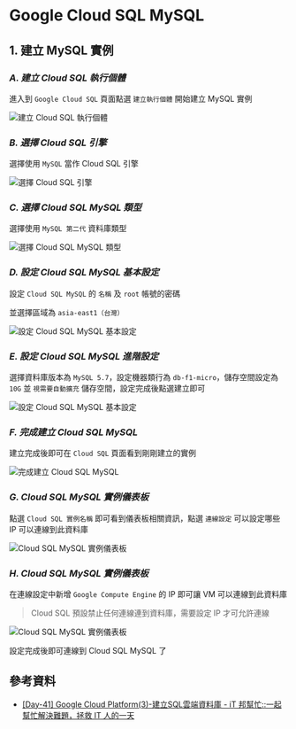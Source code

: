 # Google Cloud SQL MySQL

## 1. 建立 MySQL 實例

### ***A. 建立 Cloud SQL 執行個體***

進入到 `Google Cloud SQL` 頁面點選 `建立執行個體` 開始建立 MySQL 實例

![建立 Cloud SQL 執行個體](./images/google-cloud-sql-create.png)


### ***B. 選擇 Cloud SQL 引擎***

選擇使用 `MySQL` 當作 Cloud SQL 引擎

![選擇 Cloud SQL 引擎](./images/google-cloud-sql-choose-engine-mysql.png)

### ***C. 選擇 Cloud SQL MySQL 類型***

選擇使用 `MySQL 第二代` 資料庫類型

![選擇 Cloud SQL MySQL 類型](./images/google-cloud-sql-choose-engine-mysql-2nd-generation.png)



### ***D. 設定 Cloud SQL MySQL 基本設定***

設定 `Cloud SQL MySQL` 的 `名稱` 及 `root` 帳號的密碼

並選擇區域為 `asia-east1（台灣）`

![設定 Cloud SQL MySQL 基本設定](./images/google-cloud-sql-set-mysql-password-and-area.png)

### ***E. 設定 Cloud SQL MySQL 進階設定***

選擇資料庫版本為 `MySQL 5.7`，設定機器類行為 `db-f1-micro`，儲存空間設定為 `10G` 並 `視需要自動擴充` 儲存空間，設定完成後點選建立即可

![設定 Cloud SQL MySQL 基本設定](./images/google-cloud-sql-set-mysql-instance-setting.png)


### ***F. 完成建立 Cloud SQL MySQL***

建立完成後即可在 `Cloud SQL` 頁面看到剛剛建立的實例

![完成建立 Cloud SQL MySQL](./images/google-cloud-sql-create-finish.png)

### ***G. Cloud SQL MySQL 實例儀表板***

點選 `Cloud SQL 實例名稱` 即可看到儀表板相關資訊，點選 `連線設定` 可以設定哪些 IP 可以連線到此資料庫


![Cloud SQL MySQL 實例儀表板](./images/google-cloud-sql-instance-dashboard.png)

### ***H. Cloud SQL MySQL 實例儀表板***

在連線設定中新增 `Google Compute Engine` 的 IP 即可讓 VM 可以連線到此資料庫

> Cloud SQL 預設禁止任何連線連到資料庫，需要設定 IP 才可允許連線

![Cloud SQL MySQL 實例儀表板](./images/google-cloud-sql-set-mysql-allow-connection.png)


設定完成後即可連線到 Cloud SQL MySQL 了


## 參考資料
* [\[Day-41\] Google Cloud Platform(3)-建立SQL雲端資料庫 - iT 邦幫忙::一起幫忙解決難題，拯救 IT 人的一天](https://ithelp.ithome.com.tw/articles/10197683)
